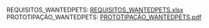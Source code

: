 REQUISITOS_WANTEDPETS: [REQUISITOS_WANTEDPETS.xlsx](https://github.com/WantedPets/Wanted-Pets/files/9679434/REQUISITOS_WANTEDPETS.xlsx)
PROTOTIPAÇÃO_WANTEDPETS: [PROTOTIPAÇÃO_WANTEDPETS.pdf](https://github.com/WantedPets/Wanted-Pets/files/9679459/PROTOTIPACAO_WANTEDPETS.pdf)
